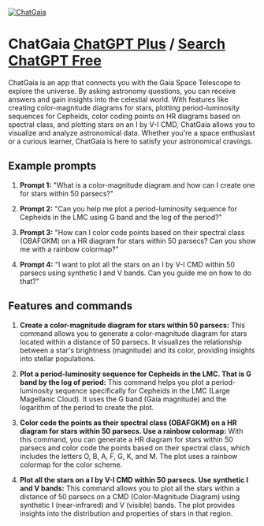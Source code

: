 
[![ChatGaia](https://files.oaiusercontent.com/file-umtV5WYj4Ymws2P2s4Xgbb3N?se=2123-10-15T19%3A33%3A06Z&sp=r&sv=2021-08-06&sr=b&rscc=max-age%3D31536000%2C%20immutable&rscd=attachment%3B%20filename%3Dfd1be065-c26b-48d1-937c-e9aa54e83b06.png&sig=YSdvx3wgfyNZy4jYtwtc16DzOHCbd%2BZ0jy6n0cQBvfQ%3D)](https://chat.openai.com/g/g-aYZOjK5zy-chatgaia)

# ChatGaia [ChatGPT Plus](https://chat.openai.com/g/g-aYZOjK5zy-chatgaia) / [Search ChatGPT Free](https://gptcall.net/index.html#/?search=ChatGaia)

ChatGaia is an app that connects you with the Gaia Space Telescope to explore the universe. By asking astronomy questions, you can receive answers and gain insights into the celestial world. With features like creating color-magnitude diagrams for stars, plotting period-luminosity sequences for Cepheids, color coding points on HR diagrams based on spectral class, and plotting stars on an I by V-I CMD, ChatGaia allows you to visualize and analyze astronomical data. Whether you're a space enthusiast or a curious learner, ChatGaia is here to satisfy your astronomical cravings.

## Example prompts

1. **Prompt 1:** "What is a color-magnitude diagram and how can I create one for stars within 50 parsecs?"

2. **Prompt 2:** "Can you help me plot a period-luminosity sequence for Cepheids in the LMC using G band and the log of the period?"

3. **Prompt 3:** "How can I color code points based on their spectral class (OBAFGKM) on a HR diagram for stars within 50 parsecs? Can you show me with a rainbow colormap?"

4. **Prompt 4:** "I want to plot all the stars on an I by V-I CMD within 50 parsecs using synthetic I and V bands. Can you guide me on how to do that?"

## Features and commands

1. **Create a color-magnitude diagram for stars within 50 parsecs:** This command allows you to generate a color-magnitude diagram for stars located within a distance of 50 parsecs. It visualizes the relationship between a star's brightness (magnitude) and its color, providing insights into stellar populations.

2. **Plot a period-luminosity sequence for Cepheids in the LMC. That is G band by the log of period:** This command helps you plot a period-luminosity sequence specifically for Cepheids in the LMC (Large Magellanic Cloud). It uses the G band (Gaia magnitude) and the logarithm of the period to create the plot.

3. **Color code the points as their spectral class (OBAFGKM) on a HR diagram for stars within 50 parsecs. Use a rainbow colormap:** With this command, you can generate a HR diagram for stars within 50 parsecs and color code the points based on their spectral class, which includes the letters O, B, A, F, G, K, and M. The plot uses a rainbow colormap for the color scheme.

4. **Plot all the stars on a I by V-I CMD within 50 parsecs. Use synthetic I and V bands:** This command allows you to plot all the stars within a distance of 50 parsecs on a CMD (Color-Magnitude Diagram) using synthetic I (near-infrared) and V (visible) bands. The plot provides insights into the distribution and properties of stars in that region.


